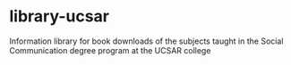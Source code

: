 # library-ucsar
Information library for book downloads of the subjects taught in the Social Communication degree program at the UCSAR college
